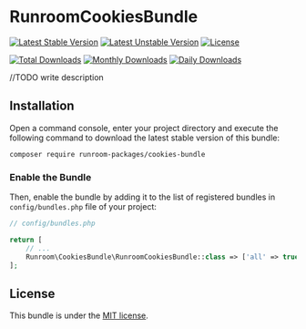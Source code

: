 RunroomCookiesBundle
====================

[![Latest Stable Version](https://poser.pugx.org/runroom-packages/cookies-bundle/v/stable)](https://packagist.org/packages/runroom-packages/cookies-bundle)
[![Latest Unstable Version](https://poser.pugx.org/runroom-packages/cookies-bundle/v/unstable)](https://packagist.org/packages/runroom-packages/cookies-bundle)
[![License](https://poser.pugx.org/runroom-packages/cookies-bundle/license)](https://packagist.org/packages/runroom-packages/cookies-bundle)

[![Total Downloads](https://poser.pugx.org/runroom-packages/cookies-bundle/downloads)](https://packagist.org/packages/runroom-packages/cookies-bundle)
[![Monthly Downloads](https://poser.pugx.org/runroom-packages/cookies-bundle/d/monthly)](https://packagist.org/packages/runroom-packages/cookies-bundle)
[![Daily Downloads](https://poser.pugx.org/runroom-packages/cookies-bundle/d/daily)](https://packagist.org/packages/runroom-packages/cookies-bundle)

//TODO write description

## Installation

Open a command console, enter your project directory and execute the following command to download the latest stable version of this bundle:

```
composer require runroom-packages/cookies-bundle
```

### Enable the Bundle

Then, enable the bundle by adding it to the list of registered bundles in `config/bundles.php` file of your project:

```php
// config/bundles.php

return [
    // ...
    Runroom\CookiesBundle\RunroomCookiesBundle::class => ['all' => true],
];
```

## License

This bundle is under the [MIT license](LICENSE).
